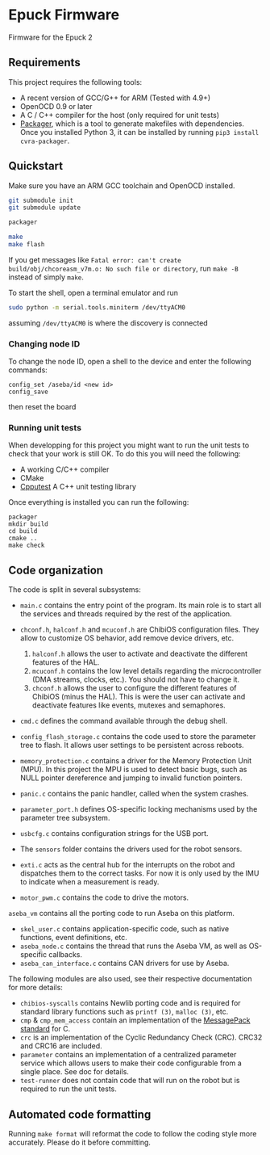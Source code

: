 Epuck Firmware
==============
Firmware for the Epuck 2

## Requirements

This project requires the following tools:

* A recent version of GCC/G++ for ARM (Tested with 4.9+)
* OpenOCD 0.9 or later
* A C / C++ compiler for the host (only required for unit tests)
* [Packager](packager), which is a tool to generate makefiles with dependencies.
    Once you installed Python 3, it can be installed by running `pip3 install cvra-packager`.

## Quickstart
Make sure you have an ARM GCC toolchain and OpenOCD installed.

```bash
git submodule init
git submodule update

packager

make
make flash
```

If you get messages like `Fatal error: can't create build/obj/chcoreasm_v7m.o: No such file or directory`, run `make -B` instead of simply `make`.

To start the shell, open a terminal emulator and run

```bash
sudo python -m serial.tools.miniterm /dev/ttyACM0
```
 assuming `/dev/ttyACM0` is where the discovery is connected

### Changing node ID
To change the node ID, open a shell to the device and enter the following commands:

```
config_set /aseba/id <new id>
config_save
```

then reset the board

### Running unit tests

When developping for this project you might want to run the unit tests to check that your work is still OK.
To do this you will need the following:

* A working C/C++ compiler
* CMake
* [Cpputest][cpputest] A C++ unit testing library

Once everything is installed you can run the following:

```
packager
mkdir build
cd build
cmake ..
make check
```

## Code organization

The code is split in several subsystems:

* `main.c` contains the entry point of the program.
    Its main role is to start all the services and threads required by the rest of the application.
* `chconf.h`, `halconf.h` and `mcuconf.h` are ChibiOS configuration files.
    They allow to customize OS behavior, add remove device drivers, etc.
    1. `halconf.h` allows the user to activate and deactivate the different features of the HAL.
    2. `mcuconf.h` contains the low level details regarding the microcontroller (DMA streams, clocks, etc.).
        You should not have to change it.
    3. `chconf.h` allows the user to configure the different features of ChibiOS (minus the HAL).
        This is were the user can activate and deactivate features like events, mutexes and semaphores.
* `cmd.c` defines the command available through the debug shell.
* `config_flash_storage.c` contains the code used to store the parameter tree to flash.
    It allows user settings to be persistent across reboots.
* `memory_protection.c` contains a driver for the Memory Protection Unit (MPU).
    In this project the MPU is used to detect basic bugs, such as NULL pointer dereference and jumping to invalid function pointers.
* `panic.c` contains the panic handler, called when the system crashes.
* `parameter_port.h` defines OS-specific locking mechanisms used by the parameter tree subsystem.
* `usbcfg.c` contains configuration strings for the USB port.

* The `sensors` folder contains the drivers used for the robot sensors.
* `exti.c` acts as the central hub for the interrupts on the robot and dispatches them to the correct tasks.
    For now it is only used by the IMU to indicate when a measurement is ready.
* `motor_pwm.c` contains the code to drive the motors.

`aseba_vm` contains all the porting code to run Aseba on this platform.
* `skel_user.c` contains application-specific code, such as native functions, event definitions, etc.
* `aseba_node.c` contains the thread that runs the Aseba VM, as well as OS-specific callbacks.
* `aseba_can_interface.c` contains CAN drivers for use by Aseba.

The following modules are also used, see their respective documentation for more details:

* `chibios-syscalls` contains Newlib porting code and is required for standard library functions such as `printf (3)`, `malloc (3)`, etc.
* `cmp` & `cmp_mem_access` contain an implementation of the [MessagePack standard][messagepack] for C.
* `crc` is an implementation of the Cyclic Redundancy Check (CRC).
    CRC32 and CRC16 are included.
* `parameter` contains an implementation of a centralized parameter service which allows users to make their code configurable from a single place.
    See doc for details.
* `test-runner` does not contain code that will run on the robot but is required to run the unit tests.

## Automated code formatting
Running `make format` will reformat the code to follow the coding style more accurately.
Please do it before committing.

[cpputest]: http://cpputest.github.io
[packager]: http://github.com/cvra/packager
[messagepack]: http://messagepack.org/
